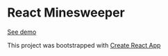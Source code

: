 # React Minesweeper

[See demo](https://minesweeper-react-18406.web.app/)

This project was bootstrapped with [Create React App](https://github.com/facebook/create-react-app)



